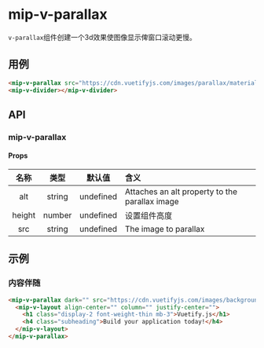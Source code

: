 # mip-v-parallax

`v-parallax`组件创建一个3d效果使图像显示俾窗口滚动更慢。

## 用例

```html
<mip-v-parallax src="https://cdn.vuetifyjs.com/images/parallax/material.jpg"></mip-v-parallax>
<mip-v-divider></mip-v-divider>
```

## API

### mip-v-parallax

#### Props

名称|类型|默认值|含义
:--:|:--:|:--:|:---
alt|string|undefined|Attaches an alt property to the parallax image
height|number|undefined|设置组件高度
src|string|undefined|The image to parallax

## 示例

### 内容伴随

```html
<mip-v-parallax dark="" src="https://cdn.vuetifyjs.com/images/backgrounds/vbanner.jpg">
  <mip-v-layout align-center="" column="" justify-center="">
    <h1 class="display-2 font-weight-thin mb-3">Vuetify.js</h1>
    <h4 class="subheading">Build your application today!</h4>
  </mip-v-layout>
</mip-v-parallax>
```
